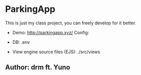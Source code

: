 # ParkingApp


This is just my class project, you can freely develop for it better.
- Demo: http://parkingapp.xyz/
Config:

- DB: .env
- View engine source files (EJS): ./src/views

## Author: drm ft. Yuno

